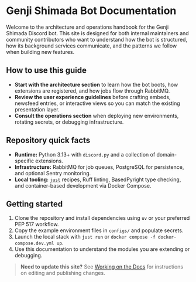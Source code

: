 # Genji Shimada Bot Documentation

Welcome to the architecture and operations handbook for the Genji Shimada Discord bot. This site is designed for both internal maintainers and community contributors who want to understand how the bot is structured, how its background services communicate, and the patterns we follow when building new features.

## How to use this guide

- **Start with the architecture section** to learn how the bot boots, how extensions are registered, and how jobs flow through RabbitMQ.
- **Review the user experience guidelines** before crafting embeds, newsfeed entries, or interactive views so you can match the existing presentation layer.
- **Consult the operations section** when deploying new environments, rotating secrets, or debugging infrastructure.

## Repository quick facts

- **Runtime:** Python 3.13+ with `discord.py` and a collection of domain-specific extensions.
- **Infrastructure:** RabbitMQ for job queues, PostgreSQL for persistence, and optional Sentry monitoring.
- **Local tooling:** [`just`](../justfile) recipes, Ruff linting, BasedPyright type checking, and container-based development via Docker Compose.

## Getting started

1. Clone the repository and install dependencies using `uv` or your preferred PEP 517 workflow.
2. Copy the example environment files in `configs/` and populate secrets.
3. Launch the local stack with `just run` or `docker compose -f docker-compose.dev.yml up`.
4. Use this documentation to understand the modules you are extending or debugging.

> **Need to update this site?** See [Working on the Docs](contributing/docs-workflow.md) for instructions on editing and publishing changes.
